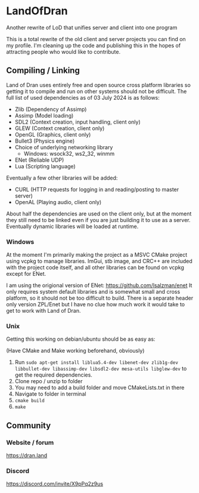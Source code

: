 # LandOfDran
 Another rewrite of LoD that unifies server and client into one program
 
 This is a total rewrite of the old client and server projects you can find on my profile.
 I'm cleaning up the code and publishing this in the hopes of attracting people who would like to contribute.

## Compiling / Linking

Land of Dran uses entirely free and open source cross platform libraries so getting it to compile and run on other systems should not be difficult. The full list of used dependencies as of 03 July 2024 is as follows:

* Zlib     (Dependency of Assimp)
* Assimp   (Model loading)
* SDL2     (Context creation, input handling, client only)
* GLEW     (Context creation, client only)
* OpenGL   (Graphics, client only)
* Bullet3  (Physics engine)
* Choice of underlying networking library
  * Windows: wsock32, ws2_32, winmm
* ENet     (Reliable UDP)
* Lua      (Scripting language)

Eventually a few other libraries will be added:

* CURL     (HTTP requests for logging in and reading/posting to master server)
* OpenAL   (Playing audio, client only)

About half the dependencies are used on the client only, but at the moment they still need to be linked even if you are just building it to use as a server. Eventually dynamic libraries will be loaded at runtime.

### Windows

At the moment I'm primarily making the project as a MSVC CMake project using vcpkg to manage libraries. ImGui, stb image, and CRC++ are included with the project code itself, and all other libraries can be found on vcpkg except for ENet. 

I am using the origional version of ENet: 
https://github.com/lsalzman/enet 
It only requires system default libraries and is somewhat small and cross platform, so it should not be too difficult to build. There is a separate header only version ZPL/Enet but I have no clue how much work it would take to get to work with Land of Dran.

### Unix

Getting this working on debian/ubuntu should be as easy as:

(Have CMake and Make working beforehand, obviously)
1. Run `sudo apt-get install liblua5.4-dev libenet-dev zlib1g-dev libbullet-dev libassimp-dev libsdl2-dev mesa-utils libglew-dev` to get the required dependencies.
2. Clone repo / unzip to folder
3. You may need to add a build folder and move CMakeLists.txt in there
4. Navigate to folder in terminal
5. `cmake build`
6. `make`

## Community

### Website / forum

https://dran.land

### Discord

https://discord.com/invite/X9pPq2z9us
